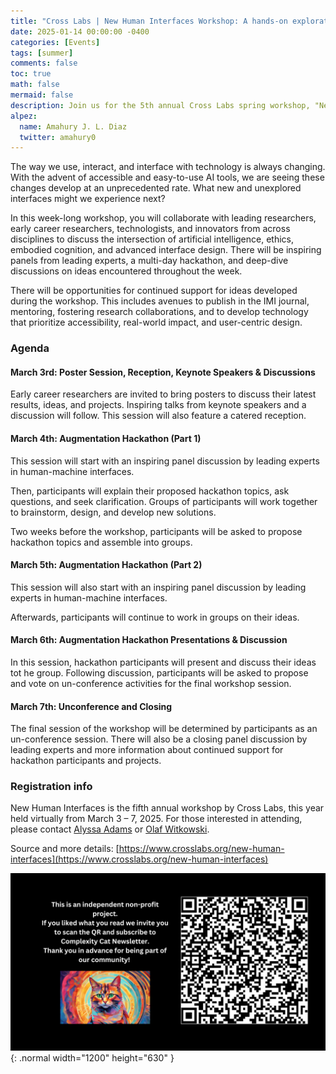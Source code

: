 ```yaml
---
title: "Cross Labs | New Human Interfaces Workshop: A hands-on exploration of new and unexplored human-machine interfaces."
date: 2025-01-14 00:00:00 -0400
categories: [Events]
tags: [summer]
comments: false
toc: true
math: false
mermaid: false
description: Join us for the 5th annual Cross Labs spring workshop, "New Human Interfaces". 
alpez:
  name: Amahury J. L. Diaz
  twitter: amahury0
---
```

The way we use, interact, and interface with technology is always changing. With the advent of accessible and easy-to-use AI tools, we are seeing these changes develop at an unprecedented rate. What new and unexplored interfaces might we experience next?

In this week-long workshop, you will collaborate with leading researchers, early career researchers, technologists, and innovators from across disciplines to discuss the intersection of artificial intelligence, ethics, embodied cognition, and advanced interface design. There will be inspiring panels from leading experts, a multi-day hackathon, and deep-dive discussions on ideas encountered throughout the week.

There will be opportunities for continued support for ideas developed during the workshop. This includes avenues to publish in the IMI journal, mentoring, fostering research collaborations, and to develop technology that prioritize accessibility, real-world impact, and user-centric design.

### Agenda
#### March 3rd: Poster Session, Reception, Keynote Speakers & Discussions
Early career researchers are invited to bring posters to discuss their latest results, ideas, and projects. Inspiring talks from keynote speakers and a discussion will follow. This session will also feature a catered reception.

#### March 4th: Augmentation Hackathon (Part 1)
This session will start with an inspiring panel discussion by leading experts in human-machine interfaces.

Then, participants will explain their proposed hackathon topics, ask questions, and seek clarification. Groups of participants will work together to brainstorm, design, and develop new solutions.

Two weeks before the workshop, participants will be asked to propose hackathon topics and assemble into groups.

#### March 5th: Augmentation Hackathon (Part 2)
This session will also start with an inspiring panel discussion by leading experts in human-machine interfaces.

Afterwards, participants will continue to work in groups on their ideas.

#### March 6th: Augmentation Hackathon Presentations & Discussion
In this session, hackathon participants will present and discuss their ideas tot he group. Following discussion, participants will be asked to propose and vote on un-conference activities for the final workshop session.

#### March 7th: Unconference and Closing
The final session of the workshop will be determined by participants as an un-conference session. There will also be a closing panel discussion by leading experts and more information about continued support for hackathon participants and projects.

### Registration info
New Human Interfaces is the fifth annual workshop by Cross Labs, this year held virtually from March 3 – 7, 2025. For those interested in attending, please contact [Alyssa Adams](https://alyssamadams.me/) or [Olaf Witkowski](https://olafwitkowski.com/).

Source and more details: [https://www.crosslabs.org/new-human-interfaces](https://www.crosslabs.org/new-human-interfaces)

![Desktop View](/assets/img/fix/complexity-cat-newsletter.png){: .normal width="1200" height="630" }
